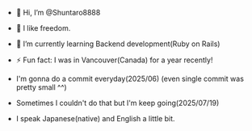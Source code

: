 - 👋 Hi, I’m @Shuntaro8888
- 👀 I like freedom. 
- 🌱 I’m currently learning Backend development(Ruby on Rails)
- ⚡ Fun fact: I was in Vancouver(Canada) for a year recently!

- I'm gonna do a commit everyday(2025/06)
(even single commit was pretty small ^^)
- Sometimes I couldn't do that but I'm keep going(2025/07/19)
- I speak Japanese(native) and English a little bit.
<!---
Shuntaro8888/Shuntaro8888 is a ✨ special ✨ repository because its `README.md` (this file) appears on your GitHub profile.
You can click the Preview link to take a look at your changes.
--->
